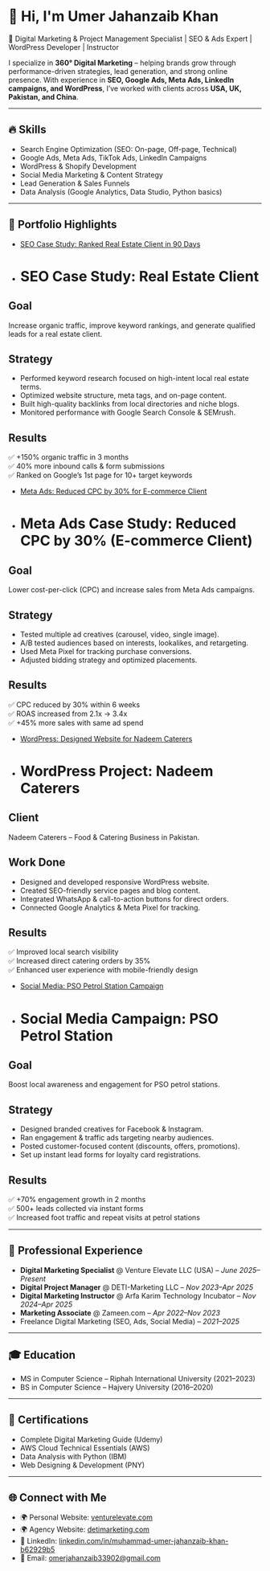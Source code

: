 # 👋 Hi, I'm Umer Jahanzaib Khan

🚀 Digital Marketing & Project Management Specialist | SEO & Ads Expert | WordPress Developer | Instructor  

I specialize in **360° Digital Marketing** – helping brands grow through performance-driven strategies, lead generation, and strong online presence. With experience in **SEO, Google Ads, Meta Ads, LinkedIn campaigns, and WordPress**, I’ve worked with clients across **USA, UK, Pakistan, and China**.  

---

## 🔥 Skills
- Search Engine Optimization (SEO: On-page, Off-page, Technical)
- Google Ads, Meta Ads, TikTok Ads, LinkedIn Campaigns
- WordPress & Shopify Development
- Social Media Marketing & Content Strategy
- Lead Generation & Sales Funnels
- Data Analysis (Google Analytics, Data Studio, Python basics)

---

## 📂 Portfolio Highlights
- [SEO Case Study: Ranked Real Estate Client in 90 Days](./Case-Studies/seo-realestate.md)
- # SEO Case Study: Real Estate Client

## Goal
Increase organic traffic, improve keyword rankings, and generate qualified leads for a real estate client.

## Strategy
- Performed keyword research focused on high-intent local real estate terms.  
- Optimized website structure, meta tags, and on-page content.  
- Built high-quality backlinks from local directories and niche blogs.  
- Monitored performance with Google Search Console & SEMrush.  

## Results
✅ +150% organic traffic in 3 months  
✅ 40% more inbound calls & form submissions  
✅ Ranked on Google’s 1st page for 10+ target keywords  

- [Meta Ads: Reduced CPC by 30% for E-commerce Client](./Case-Studies/meta-cpc-optimization.md)
- # Meta Ads Case Study: Reduced CPC by 30% (E-commerce Client)

## Goal
Lower cost-per-click (CPC) and increase sales from Meta Ads campaigns.

## Strategy
- Tested multiple ad creatives (carousel, video, single image).  
- A/B tested audiences based on interests, lookalikes, and retargeting.  
- Used Meta Pixel for tracking purchase conversions.  
- Adjusted bidding strategy and optimized placements.  

## Results
✅ CPC reduced by 30% within 6 weeks  
✅ ROAS increased from 2.1x → 3.4x  
✅ +45% more sales with same ad spend  

- [WordPress: Designed Website for Nadeem Caterers](./Projects/nadeem-caterers.md)
- # WordPress Project: Nadeem Caterers

## Client
Nadeem Caterers – Food & Catering Business in Pakistan.

## Work Done
- Designed and developed responsive WordPress website.  
- Created SEO-friendly service pages and blog content.  
- Integrated WhatsApp & call-to-action buttons for direct orders.  
- Connected Google Analytics & Meta Pixel for tracking.  

## Results
✅ Improved local search visibility  
✅ Increased direct catering orders by 35%  
✅ Enhanced user experience with mobile-friendly design  

- [Social Media: PSO Petrol Station Campaign](./Case-Studies/pso-social-media.md)
- # Social Media Campaign: PSO Petrol Station

## Goal
Boost local awareness and engagement for PSO petrol stations.

## Strategy
- Designed branded creatives for Facebook & Instagram.  
- Ran engagement & traffic ads targeting nearby audiences.  
- Posted customer-focused content (discounts, offers, promotions).  
- Set up instant lead forms for loyalty card registrations.  

## Results
✅ +70% engagement growth in 2 months  
✅ 500+ leads collected via instant forms  
✅ Increased foot traffic and repeat visits at petrol stations  


---

## 💼 Professional Experience
- **Digital Marketing Specialist** @ Venture Elevate LLC (USA) – *June 2025–Present*
- **Digital Project Manager** @ DETI-Marketing LLC – *Nov 2023–Apr 2025*
- **Digital Marketing Instructor** @ Arfa Karim Technology Incubator – *Nov 2024–Apr 2025*
- **Marketing Associate** @ Zameen.com – *Apr 2022–Nov 2023*
- Freelance Digital Marketing (SEO, Ads, Social Media) – *2021–2025*

---

## 🎓 Education
- MS in Computer Science – Riphah International University (2021–2023)
- BS in Computer Science – Hajvery University (2016–2020)

---

## 📜 Certifications
- Complete Digital Marketing Guide (Udemy)  
- AWS Cloud Technical Essentials (AWS)  
- Data Analysis with Python (IBM)  
- Web Designing & Development (PNY)  

---

## 🌐 Connect with Me
- 🌍 Personal Website: [venturelevate.com](https://venturelevate.com)  
- 🌍 Agency Website: [detimarketing.com](https://detimarketing.com)  
- 💼 LinkedIn: [linkedin.com/in/muhammad-umer-jahanzaib-khan-b62929b5](https://www.linkedin.com/in/muhammad-umer-jahanzaib-khan-b62929b5/)  
- 📧 Email: omerjahanzaib33902@gmail.com  
